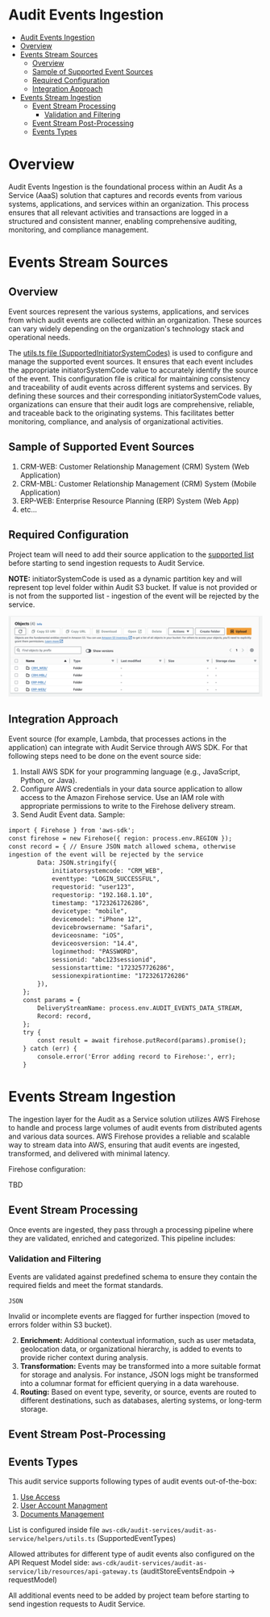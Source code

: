 # Audit Events Ingestion

- [Audit Events Ingestion](#audit-events-ingestion)
- [Overview](#overview)
- [Events Stream Sources](#events-stream-sources)
  - [Overview](#overview-1)
  - [Sample of Supported Event Sources](#sample-of-supported-event-sources)
  - [Required Configuration](#required-configuration)
  - [Integration Approach](#integration-approach)
- [Events Stream Ingestion](#events-stream-ingestion)
  - [Event Stream Processing](#event-stream-processing)
    - [Validation and Filtering](#validation-and-filtering)
  - [Event Stream Post-Processing](#event-stream-post-processing)
  - [Events Types](#events-types)

# Overview
Audit Events Ingestion is the foundational process within an Audit As a Service (AaaS) solution that captures and records events from various systems, applications, and services within an organization. This process ensures that all relevant activities and transactions are logged in a structured and consistent manner, enabling comprehensive auditing, monitoring, and compliance management.
# Events Stream Sources
## Overview
Event sources represent the various systems, applications, and services from which audit events are collected within an organization. These sources can vary widely depending on the organization's technology stack and operational needs. 

The [utils.ts file (SupportedInitiatorSystemCodes)](./../../helpers/utils.ts) is used to configure and manage the supported event sources. It ensures that each event includes the appropriate initiatorSystemCode value to accurately identify the source of the event. This configuration file is critical for maintaining consistency and traceability of audit events across different systems and services. By defining these sources and their corresponding initiatorSystemCode values, organizations can ensure that their audit logs are comprehensive, reliable, and traceable back to the originating systems. This facilitates better monitoring, compliance, and analysis of organizational activities.
## Sample of Supported Event Sources

1. CRM-WEB: Customer Relationship Management (CRM) System (Web Application)
2. CRM-MBL: Customer Relationship Management (CRM) System (Mobile Application)
3. ERP-WEB: Enterprise Resource Planning (ERP) System (Web App)
4. etc...

## Required Configuration
Project team will need to add their source application to the [supported list](./../../helpers/utils.ts) before starting to send ingestion requests to Audit Service.

**NOTE:** initiatorSystemCode is used as a dynamic partition key and will represent top level folder within Audit S3 bucket. If value is not provided or is not from the supported list - ingestion of the event will be rejected by the service.

![S3 Top Level Folders](s3-top-level-structure.png)

## Integration Approach

Event source (for example, Lambda, that processes actions in the application) can integrate with Audit Service through AWS SDK. For that following steps need to be done on the event source side:

1. Install AWS SDK for your programming language (e.g., JavaScript, Python, or Java).
2. Configure AWS credentials in your data source application to allow access to the Amazon Firehose service. Use an IAM role with appropriate permissions to write to the Firehose delivery stream.
3. Send Audit Event data. Sample:

```
import { Firehose } from 'aws-sdk';
const firehose = new Firehose({ region: process.env.REGION });
const record = { // Ensure JSON match allowed schema, otherwise ingestion of the event will be rejected by the service
        Data: JSON.stringify({
            initiatorsystemcode: "CRM_WEB",
            eventtype: "LOGIN_SUCCESSFUL",
            requestorid: "user123",
            requestorip: "192.168.1.10",
            timestamp: "1723261726286",
            devicetype: "mobile",
            devicemodel: "iPhone 12",
            devicebrowsername: "Safari",
            deviceosname: "iOS",
            deviceosversion: "14.4",
            loginmethod: "PASSWORD",
            sessionid: "abc123sessionid",
            sessionstarttime: "1723257726286",
            sessionexpirationtime: "1723261726286"
        }),
    };
    const params = {
        DeliveryStreamName: process.env.AUDIT_EVENTS_DATA_STREAM,
        Record: record,
    };
    try {
        const result = await firehose.putRecord(params).promise();
    } catch (err) {
        console.error('Error adding record to Firehose:', err);
    }
```







# Events Stream Ingestion

The ingestion layer for the Audit as a Service solution utilizes AWS Firehose to handle and process large volumes of audit events from distributed agents and various data sources. AWS Firehose provides a reliable and scalable way to stream data into AWS, ensuring that audit events are ingested, transformed, and delivered with minimal latency.

Firehose configuration:

TBD

## Event Stream Processing

Once events are ingested, they pass through a processing pipeline where they are validated, enriched and categorized. This pipeline includes:

### Validation and Filtering

Events are validated against predefined schema to ensure they contain the required fields and meet the format standards. 

```
JSON
```

Invalid or incomplete events are flagged for further inspection (moved to errors folder within S3 bucket).




2. **Enrichment:** Additional contextual information, such as user metadata, geolocation data, or organizational hierarchy, is added to events to provide richer context during analysis.
3. **Transformation:** Events may be transformed into a more suitable format for storage and analysis. For instance, JSON logs might be transformed into a columnar format for efficient querying in a data warehouse.
4. **Routing:** Based on event type, severity, or source, events are routed to different destinations, such as databases, alerting systems, or long-term storage.

## Event Stream Post-Processing



## Events Types

This audit service supports following types of audit events out-of-the-box:

1. [Use Access](https://github.com/daria-serkova/aws-cdk/tree/main/audit-services/audit-as-service/architecture/audit-event-ingestion/user-access)
2. [User Account Managment](https://github.com/daria-serkova/aws-cdk/tree/main/audit-services/audit-as-service/architecture/audit-event-ingestion/user-account-management)
3. [Documents Management](https://github.com/daria-serkova/aws-cdk/tree/main/audit-services/audit-as-service/architecture/audit-event-ingestion/documents-management)

List is configured inside file `aws-cdk/audit-services/audit-as-service/helpers/utils.ts` (SupportedEventTypes)

Allowed attributes for different type of audit events also configured on the API Request Model side: `aws-cdk/audit-services/audit-as-service/lib/resources/api-gateway.ts` (auditStoreEventsEndpoin -> requestModel)

All additional events need to be added by project team before starting to send ingestion requests to Audit Service.
